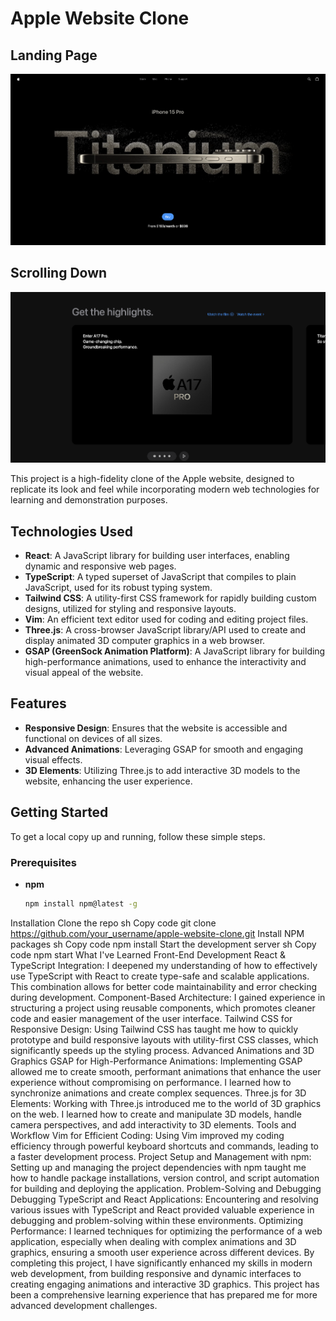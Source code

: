 # Apple Website Clone

## Landing Page
![Landing Page](./public/assets/images/LandingPage.png)

## Scrolling Down 
![Lower Page](./public/assets/images/LowerPage.png)

This project is a high-fidelity clone of the Apple website, designed to replicate its look and feel while incorporating modern web technologies for learning and demonstration purposes.

## Technologies Used
- **React**: A JavaScript library for building user interfaces, enabling dynamic and responsive web pages.
- **TypeScript**: A typed superset of JavaScript that compiles to plain JavaScript, used for its robust typing system.
- **Tailwind CSS**: A utility-first CSS framework for rapidly building custom designs, utilized for styling and responsive layouts.
- **Vim**: An efficient text editor used for coding and editing project files.
- **Three.js**: A cross-browser JavaScript library/API used to create and display animated 3D computer graphics in a web browser.
- **GSAP (GreenSock Animation Platform)**: A JavaScript library for building high-performance animations, used to enhance the interactivity and visual appeal of the website.

## Features
- **Responsive Design**: Ensures that the website is accessible and functional on devices of all sizes.
- **Advanced Animations**: Leveraging GSAP for smooth and engaging visual effects.
- **3D Elements**: Utilizing Three.js to add interactive 3D models to the website, enhancing the user experience.

## Getting Started
To get a local copy up and running, follow these simple steps.

### Prerequisites
- **npm**
  ```sh
  npm install npm@latest -g
Installation
Clone the repo
sh
Copy code
git clone https://github.com/your_username/apple-website-clone.git
Install NPM packages
sh
Copy code
npm install
Start the development server
sh
Copy code
npm start
What I've Learned
Front-End Development
React & TypeScript Integration: I deepened my understanding of how to effectively use TypeScript with React to create type-safe and scalable applications. This combination allows for better code maintainability and error checking during development.
Component-Based Architecture: I gained experience in structuring a project using reusable components, which promotes cleaner code and easier management of the user interface.
Tailwind CSS for Responsive Design: Using Tailwind CSS has taught me how to quickly prototype and build responsive layouts with utility-first CSS classes, which significantly speeds up the styling process.
Advanced Animations and 3D Graphics
GSAP for High-Performance Animations: Implementing GSAP allowed me to create smooth, performant animations that enhance the user experience without compromising on performance. I learned how to synchronize animations and create complex sequences.
Three.js for 3D Elements: Working with Three.js introduced me to the world of 3D graphics on the web. I learned how to create and manipulate 3D models, handle camera perspectives, and add interactivity to 3D elements.
Tools and Workflow
Vim for Efficient Coding: Using Vim improved my coding efficiency through powerful keyboard shortcuts and commands, leading to a faster development process.
Project Setup and Management with npm: Setting up and managing the project dependencies with npm taught me how to handle package installations, version control, and script automation for building and deploying the application.
Problem-Solving and Debugging
Debugging TypeScript and React Applications: Encountering and resolving various issues with TypeScript and React provided valuable experience in debugging and problem-solving within these environments.
Optimizing Performance: I learned techniques for optimizing the performance of a web application, especially when dealing with complex animations and 3D graphics, ensuring a smooth user experience across different devices.
By completing this project, I have significantly enhanced my skills in modern web development, from building responsive and dynamic interfaces to creating engaging animations and interactive 3D graphics. This project has been a comprehensive learning experience that has prepared me for more advanced development challenges.

